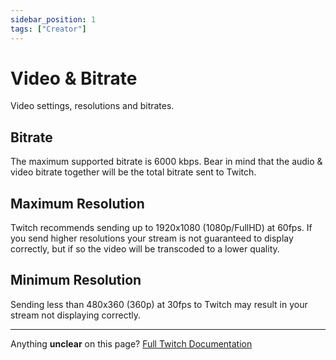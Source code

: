 ```yaml
---
sidebar_position: 1
tags: ["Creator"]
---
```


# Video & Bitrate
Video settings, resolutions and bitrates.

## Bitrate
The maximum supported bitrate is 6000 kbps. Bear in mind that the audio & video bitrate together will be the total bitrate sent to Twitch.

## Maximum Resolution
Twitch recommends sending up to 1920x1080 (1080p/FullHD) at 60fps. If you send higher resolutions your stream is not guaranteed to display correctly, but if so the video will be transcoded to a lower quality.

## Minimum Resolution
Sending less than 480x360 (360p) at 30fps to Twitch may result in your stream not displaying correctly.

---
Anything **unclear** on this page? [Full Twitch Documentation](https://help.twitch.tv/s/article/broadcasting-guidelines)